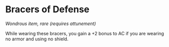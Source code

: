# Bracers of Defense

*Wondrous item, rare (requires attunement)*

While wearing these bracers, you gain a +2 bonus to AC if you are wearing no armor and using no shield.